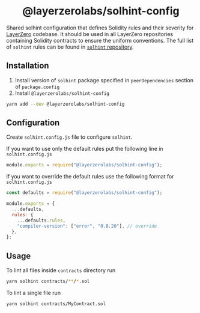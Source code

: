 <h1 align="center">@layerzerolabs/solhint-config</h1>

Shared solhint configuration that defines Solidity rules and their severity for [LayerZero](https://layerzero.network/) codebase. It should be used in all LayerZero repositories containing Solidity contracts to ensure the uniform conventions. The full list of `solhint` rules can be found in [`solhint` repository](https://github.com/protofire/solhint/blob/develop/docs/rules.md).

## Installation

1. Install version of `solhint` package specified in `peerDependencies` section of `package.config`
2. Install `@layerzerolabs/solhint-config`

```bash
yarn add --dev @layerzerolabs/solhint-config
```

## Configuration

Create `solhint.config.js` file to configure `solhint`.

If you want to use only the default rules put the following line in `solhint.config.js`

```javascript
module.exports = require("@layerzerolabs/solhint-config");
```

If you want to override the default rules use the following format for `solhint.config.js`

```javascript
const defaults = require("@layerzerolabs/solhint-config");

module.exports = {
  ...defaults,
  rules: {
    ...defaults.rules,
    "compiler-version": ["error", "0.8.20"], // override
  },
};
```

## Usage

To lint all files inside `contracts` directory run

```bash
yarn solhint contracts/**/*.sol
```

To lint a single file run

```bash
yarn solhint contracts/MyContract.sol
```
